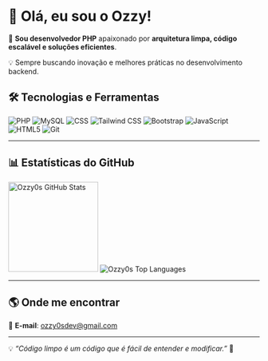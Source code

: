 # 👋 Olá, eu sou o Ozzy!  

🚀 **Sou desenvolvedor PHP** apaixonado por **arquitetura limpa, código escalável e soluções eficientes**.  

💡 Sempre buscando inovação e melhores práticas no desenvolvimento backend.  

## 🛠️ Tecnologias e Ferramentas  

![PHP](https://img.shields.io/badge/PHP-777BB4?style=for-the-badge&logo=php&logoColor=white)
![MySQL](https://img.shields.io/badge/MySQL-4479A1?style=for-the-badge&logo=mysql&logoColor=white)
![CSS](https://img.shields.io/badge/CSS3-1572B6?style=for-the-badge&logo=css3&logoColor=white)
![Tailwind CSS](https://img.shields.io/badge/Tailwind_CSS-38B2AC?style=for-the-badge&logo=tailwind-css&logoColor=white)
![Bootstrap](https://img.shields.io/badge/Bootstrap-563D7C?style=for-the-badge&logo=bootstrap&logoColor=white)
![JavaScript](https://img.shields.io/badge/JavaScript-F7DF1E?style=for-the-badge&logo=javascript&logoColor=black)
![HTML5](https://img.shields.io/badge/HTML5-E34F26?style=for-the-badge&logo=html5&logoColor=white)
![Git](https://img.shields.io/badge/Git-F05032?style=for-the-badge&logo=git&logoColor=white)

---

## 📊 Estatísticas do GitHub  

<div>  
  <img height="180em" src="https://github-readme-stats.vercel.app/api?username=Ozzy0s&show_icons=true&theme=dark&hide_border=true" alt="Ozzy0s GitHub Stats"/>
  <img src="https://github-readme-stats.vercel.app/api/top-langs/?username=Ozzy0s&layout=compact&langs_count=8&theme=dark&hide_border=true" alt="Ozzy0s Top Languages"/>
</div>  

---

<!-- ## 🚀 Projetos em Destaque  

📌 [**null**](https://github.com/Ozzy0s/null) – null 📂 

--- -->

## 🌎 Onde me encontrar

📧 **E-mail**: [ozzy0sdev@gmail.com](mailto:ozzy0sdev@gmail.com@gmail.com)

---

💡 *“Código limpo é um código que é fácil de entender e modificar.”* 🚀
